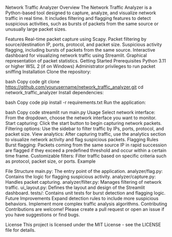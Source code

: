 Network Traffic Analyzer
Overview
The Network Traffic Analyzer is a Python-based tool designed to capture, analyze, and visualize network traffic in real time. It includes filtering and flagging features to detect suspicious activities, such as bursts of packets from the same source or unusually large packet sizes.

Features
Real-time packet capture using Scapy.
Packet filtering by source/destination IP, ports, protocol, and packet size.
Suspicious activity flagging, including bursts of packets from the same source.
Interactive dashboard for visualizing network traffic using Streamlit.
Graphical representation of packet statistics.
Getting Started
Prerequisites
Python 3.11 or higher
WSL 2 (if on Windows)
Administrator privileges to run packet sniffing
Installation
Clone the repository:

bash
Copy code
git clone https://github.com/yourusername/network_traffic_analyzer.git
cd network_traffic_analyzer
Install dependencies:

bash
Copy code
pip install -r requirements.txt
Run the application:

bash
Copy code
streamlit run main.py
Usage
Select network interface: From the dropdown, choose the network interface you want to monitor.
Start capturing: Click the start button to begin capturing network packets.
Filtering options: Use the sidebar to filter traffic by IPs, ports, protocol, and packet size.
View analytics: After capturing traffic, use the analytics section to visualize network activity and flag suspicious packets.
Flagging Rules
Burst flagging: Packets coming from the same source IP in rapid succession are flagged if they exceed a predefined threshold and occur within a certain time frame.
Customizable filters: Filter traffic based on specific criteria such as protocol, packet size, or ports.
Example

File Structure
main.py: The entry point of the application.
analyzer/flag.py: Contains the logic for flagging suspicious activity.
analyzer/capture.py: Handles packet capturing.
analyzer/filter.py: Manages filtering of network traffic.
ui_layout.py: Defines the layout and design of the Streamlit dashboard.
tests/: Contains unit tests for burst detection and flagging logic.
Future Improvements
Expand detection rules to include more suspicious behaviors.
Implement more complex traffic analysis algorithms.
Contributing
Contributions are welcome! Please create a pull request or open an issue if you have suggestions or find bugs.

License
This project is licensed under the MIT License - see the LICENSE file for details.